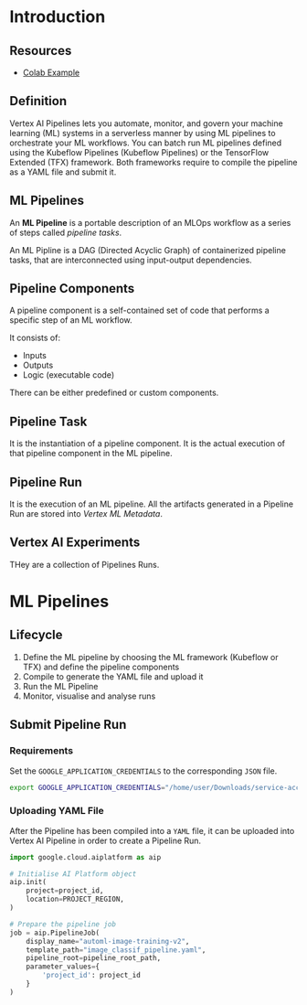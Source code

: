 # Introduction
## Resources
- [Colab Example](https://colab.research.google.com/github/GoogleCloudPlatform/vertex-ai-samples/blob/main/notebooks/official/pipelines/lightweight_functions_component_io_kfp.ipynb)

## Definition
Vertex AI Pipelines lets you automate, monitor, 
and govern your machine learning (ML) systems in a serverless manner by using ML pipelines to orchestrate your ML workflows. 
You can batch run ML pipelines defined using the Kubeflow Pipelines (Kubeflow Pipelines) or 
the TensorFlow Extended (TFX) framework. Both frameworks require to compile the pipeline as a YAML file and submit it.

## ML Pipelines
An **ML Pipeline** is a portable description of an MLOps workflow as a series of steps called *pipeline tasks*.

An ML Pipline is a DAG (Directed Acyclic Graph) of containerized pipeline tasks, that are interconnected
using input-output dependencies.

## Pipeline Components
A pipeline component is a self-contained set of code that performs a specific step of an ML workflow.

It consists of:
- Inputs
- Outputs
- Logic (executable code)

There can be either predefined or custom components.

## Pipeline Task
It is the instantiation of a pipeline component. It is the actual execution of that pipeline component in the ML pipeline.

## Pipeline Run
It is the execution of an ML pipeline. 
All the artifacts generated in a Pipeline Run are stored into *Vertex ML Metadata*.

## Vertex AI Experiments
THey are a collection of Pipelines Runs.

# ML Pipelines
## Lifecycle
1. Define the ML pipeline by choosing the ML framework (Kubeflow or TFX) and define the pipeline components
2. Compile to generate the YAML file and upload it
3. Run the ML Pipeline
4. Monitor, visualise and analyse runs

## Submit Pipeline Run
### Requirements
Set the `GOOGLE_APPLICATION_CREDENTIALS` to the corresponding `JSON` file.
```bash
export GOOGLE_APPLICATION_CREDENTIALS="/home/user/Downloads/service-account-file.json"
```

### Uploading YAML File
After the Pipeline has been compiled into a `YAML` file, it can be uploaded into Vertex AI Pipeline in order to
create a Pipeline Run.
```python
import google.cloud.aiplatform as aip

# Initialise AI Platform object
aip.init(
    project=project_id,
    location=PROJECT_REGION,
)

# Prepare the pipeline job
job = aip.PipelineJob(
    display_name="automl-image-training-v2",
    template_path="image_classif_pipeline.yaml",
    pipeline_root=pipeline_root_path,
    parameter_values={
        'project_id': project_id
    }
)

```